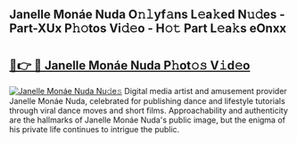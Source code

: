 ## Janelle Monáe Nuda O𝚗𝚕yf𝚊ns L𝚎a𝚔ed N𝚞𝚍es - Part-XUx P𝚑𝚘tos Vi𝚍𝚎o - H𝚘𝚝 Part L𝚎a𝚔s eOnxx

# <h2><a href="http://kfap5b.oniu.top/?m=Janelle+Mon%c3%a1e+Nuda">🔗👉 🔴 Janelle Monáe Nuda P𝚑ot𝚘𝚜 V𝚒d𝚎o</a></h2>

[![Janelle Monáe Nuda Nu𝚍e𝚜](https://i.imgur.com/0qMVB7G.gif)](http://kfap5b.oniu.top/?m=Janelle+Mon%c3%a1e+Nuda)
Digital media artist and amusement provider Janelle Monáe Nuda, celebrated for publishing dance and lifestyle tutorials through viral dance moves and short films. Approachability and authenticity are the hallmarks of Janelle Monáe Nuda's public image, but the enigma of his private life continues to intrigue the public.  
